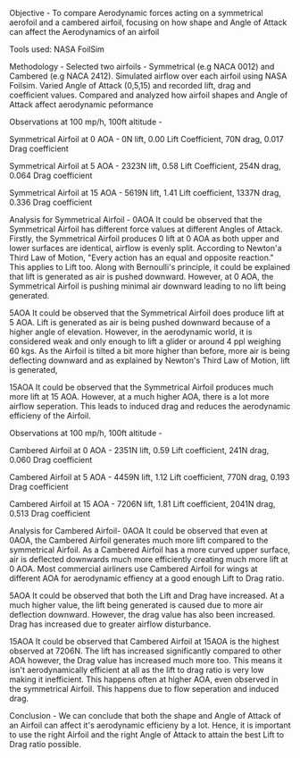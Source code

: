 Objective - To compare Aerodynamic forces acting on a symmetrical aerofoil and a cambered airfoil, focusing on how shape and Angle of Attack can affect the Aerodynamics of an airfoil

Tools used: NASA FoilSim

Methodology - Selected two airfoils - Symmetrical (e.g NACA 0012) and Cambered (e.g NACA 2412). Simulated airflow over each airfoil using NASA Foilsim. Varied Angle of Attack (0,5,15) and recorded lift, drag and coefficient values. Compared and analyzed how airfoil shapes and Angle of Attack affect aerodynamic peformance

Observations at 100 mp/h, 100ft altitude -

Symmetrical Airfoil at 0 AOA - 0N lift, 0.00 Lift Coefficient, 70N drag, 0.017 Drag coefficient

Symmetrical Airfoil at 5 AOA - 2323N lift, 0.58 Lift Coefficient, 254N drag, 0.064 Drag coefficient

Symmetrical Airfoil at 15 AOA - 5619N lift, 1.41 Lift coefficient, 1337N drag, 0.336 Drag coefficient

Analysis for Symmetrical Airfoil - 
0AOA
It could be observed that the Symmetrical Airfoil has different force values at different Angles of Attack. Firstly, the Symmetrical Airfoil produces 0 lift at 0 AOA as both upper and lower surfaces are identical, airflow is evenly split. According to Newton'a Third Law of Motion, "Every action has an equal and opposite reaction." This applies to Lift too. Along with Bernoulli's principle, it could be explained that lift is generated as air is pushed downward. However, at 0 AOA, the Symmetrical Airfoil is pushing minimal air downward leading to no lift being generated. 

5AOA
It could be observed that the Symmetrical Airfoil does produce lift at 5 AOA. Lift is generated as air is being pushed downward because of a higher angle of elevation. However, in the aerodynamic world, it is considered weak and only enough to lift a glider or around 4 ppl weighing 60 kgs. As the Airfoil is tilted a bit more higher than before, more air is being deflecting downward and as explained by Newton's Third Law of Motion, lift is generated, 

15AOA
It could be observed that the Symmetrical Airfoil produces much more lift at 15 AOA. However, at a much higher AOA, there is a lot more airflow seperation. This leads to induced drag and reduces the aerodynamic efficieny of the Airfoil. 

Observations at 100 mp/h, 100ft altitude -

Cambered Airfoil at 0 AOA - 2351N lift, 0.59 Lift coefficient, 241N drag, 0.060 Drag coefficient

Cambered Airfoil at 5 AOA - 4459N lift, 1.12 Lift coefficient, 770N drag, 0.193 Drag coefficient

Cambered Airfoil at 15 AOA - 7206N lift, 1.81 Lift coefficient, 2041N drag, 0.513 Drag coefficient

Analysis for Cambered Airfoil-
0AOA
It could be observed that even at 0AOA, the Cambered Airfoil generates much more lift compared to the symmetrical Airfoil. As a Cambered Airfoil has a more curved upper surface, air is deflected downwards much more efficiently creating much more lift at 0 AOA. Most commercial airliners use Cambered Airfoil for wings at different AOA for aerodynamic effiency at a good enough Lift to Drag ratio. 

5AOA
It could be observed that both the Lift and Drag have increased. At a much higher value, the lift being generated is caused due to more air deflection downward. However, the drag value has also been increased. Drag has increased due to greater airflow disturbance. 

15AOA
It could be observed that Cambered Airfoil at 15AOA is the highest observed at 7206N. The lift has increased significantly compared to other AOA however, the Drag value has increased much more too. This means it isn't aerodynamically efficient at all as the lift to drag ratio is very low making it inefficient. This happens often at higher AOA, even observed in the symmetrical Airfoil. This happens due to flow seperation and induced drag. 

Conclusion - 
We can conclude that both the shape and Angle of Attack of an Airfoil can affect it's aerodynamic efficieny by a lot. Hence, it is important to use the right Airfoil and the right Angle of Attack to attain the best Lift to Drag ratio possible. 
